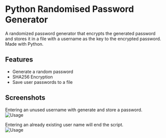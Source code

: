 
# Python Randomised Password Generator

A randomized password generator that encrypts the generated password and stores it in a file with a username as the key to the encrypted password. Made with Python.

## Features

- Generate a random password
- SHA256 Encryption
- Save user passwords to a file

## Screenshots

Entering an unused username with generate and store a password.
<br />
![Usage](https://drive.google.com/uc?export=view&id=1PsnMoHgkWkukI1rgispKUU6yGh3V7zvp)

Entering an already existing user name will end the script.
<br />
![Usage](https://drive.google.com/uc?export=view&id=1ZocH57VnREIPCaWAeqJGFduiLJ3ypaSf)
